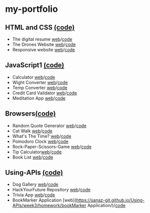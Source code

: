 # my-portfolio

## HTML and CSS [(code)](https://github.com/sanaz-git/HTML-CSS)
- The digital resume [web](https://sanaz-git.github.io/HTML-CSS/Week1/homework/digitalresume/)/[code](https://github.com/sanaz-git/HTML-CSS/tree/master/Week1/homework/digitalresume)
- The Drones Website [web](https://sanaz-git.github.io/HTML-CSS/Week2/homework/Drones-Website/)/[code](https://github.com/sanaz-git/HTML-CSS/tree/master/Week2/homework/Drones-Website)
- Responsive website [web](https://sanaz-git.github.io/HTML-CSS/Week3/homework/responsive-website/)/[code](https://github.com/sanaz-git/HTML-CSS/tree/master/Week3/homework/responsive-website)

## JavaScript1 [(code)](https://github.com/sanaz-git/JavaScript1)
- Calculator [web](https://sanaz-git.github.io/JavaScript1/Week1/homework/calculator/)/[code](https://github.com/sanaz-git/JavaScript1/tree/master/Week1/homework/calculator)
- Wight Converter [web](https://sanaz-git.github.io/JavaScript1/week2/homework/Weight-Converter/)/[code](https://github.com/sanaz-git/JavaScript1/tree/master/week2/homework/Weight-Converter)
- Temp Converter [web](https://sanaz-git.github.io/JavaScript1/week2/homework/Temperature-Converter/)/[code](https://github.com/sanaz-git/JavaScript1/tree/master/week2/homework/Temperature-Converter)
- Credit Card Validator [web](https://sanaz-git.github.io/JavaScript1/week3/homework/Credit-Card-Validator/)/[code](https://github.com/sanaz-git/JavaScript1/tree/master/week3/homework/Credit-Card-Validator)
- Meditation App [web](https://sanaz-git.github.io/JavaScript1/week3/homework/meditation-app/index.html)/[code](https://github.com/sanaz-git/JavaScript1/tree/master/week3/homework/meditation-app)

##  Browsers[(code)](https://github.com/sanaz-git/Browsers)
- Random Quote Generator [web](https://sanaz-git.github.io/Browsers/week1/homework/project/index.html)/[code](https://github.com/sanaz-git/Browsers/tree/main/week1/homework/project)
- Cat Walk [web](https://sanaz-git.github.io/Browsers/week1/homework/ex5-catWalk/index.html)/[code](https://github.com/sanaz-git/Browsers/tree/main/week1/homework/ex5-catWalk)
- What's The Time? [web](https://sanaz-git.github.io/Browsers/week1/homework/ex4-whatsTheTime/index.html)/[code](https://github.com/sanaz-git/Browsers/tree/main/week1/homework/ex4-whatsTheTime)
- Pomodoro Clock [web](https://sanaz-git.github.io/Browsers/week2/homework/project/index.html)/[code](https://github.com/sanaz-git/Browsers/tree/main/week2/homework/project)
- Rock-Paper-Scissors-Game [web](https://sanaz-git.github.io/Browsers/week2/homework/rock-paper-scissors-game/index.html)/[code](https://github.com/sanaz-git/Browsers/tree/main/week2/homework/rock-paper-scissors-game)
- Tip Calculator[web](https://sanaz-git.github.io/Browsers/week3/homework/project/index.html)/[code](https://github.com/sanaz-git/Browsers/tree/main/week3/homework/project)
- Book List [web](https://sanaz-git.github.io/Browsers/week3/homework/bookList/index.html)/[code](https://github.com/sanaz-git/Browsers/tree/main/week3/homework/bookList)

## Using-APIs [(code)](https://github.com/sanaz-git/Using-APIs)
- Dog Gallery [web](https://sanaz-git.github.io/Using-APIs/week1/homework/javascript-exercises2/dogPhotoGallery/)/[code](https://github.com/sanaz-git/Using-APIs/tree/main/week1/homework/javascript-exercises2/dogPhotoGallery)
- HackYourFuture Repository [web](https://sanaz-git.github.io/Using-APIs/week3/homework/javascript-exercises/HackYourRepo3/)/[code](https://github.com/sanaz-git/Using-APIs/tree/main/week3/homework/javascript-exercises/HackYourRepo3)
- Trivia App [web](https://sanaz-git.github.io/Using-APIs/week3/homework/javascript-exercises/trivia-app/)/[code](https://github.com/sanaz-git/Using-APIs/tree/main/week3/homework/javascript-exercises/trivia-app)
- BookMarker Application [web](https://sanaz-git.github.io/Using-APIs/week3/homework/bookMarker Application/)/[code](https://github.com/sanaz-git/Using-APIs/tree/main/week3/homework/bookMarker%20Application)




